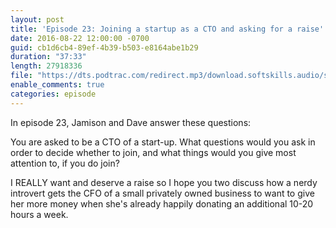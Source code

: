```yaml
---
layout: post
title: 'Episode 23: Joining a startup as a CTO and asking for a raise'
date: 2016-08-22 12:00:00 -0700
guid: cb1d6cb4-89ef-4b39-b503-e8164abe1b29
duration: "37:33"
length: 27918336
file: "https://dts.podtrac.com/redirect.mp3/download.softskills.audio/sse-023.mp3"
enable_comments: true
categories: episode
---
```


In episode 23, Jamison and  Dave answer these questions:

You are asked to be a CTO of a start-up. What questions would you ask in order to decide whether to join, and what things would you give most attention to, if you do join?

I REALLY want and deserve a raise so I hope you two discuss how a nerdy introvert gets the CFO of a small privately owned business to want to give her more money when she's already happily donating an additional 10-20 hours a week.
